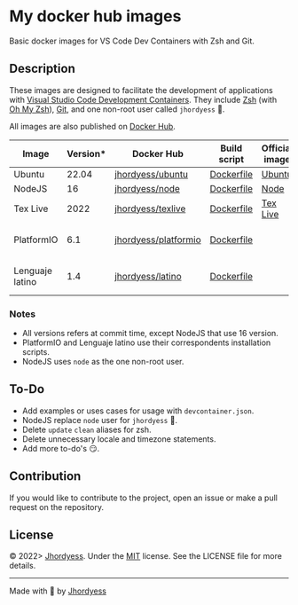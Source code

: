 # My docker hub images

Basic docker images for VS Code Dev Containers with Zsh and Git.

## Description

These images are designed to facilitate the development of applications with [Visual Studio Code Development Containers](https://code.visualstudio.com/docs/devcontainers/containers). They include [Zsh](https://www.zsh.org/) (with [Oh My Zsh](https://ohmyz.sh/)), [Git](https://git-scm.com/), and one non-root user called `jhordyess` 🤔.

All images are also published on [Docker Hub](https://hub.docker.com/).

Image | Version* | Docker Hub | Build script | Official image | Comments
-|-|-|-|-|-
 Ubuntu | 22.04 | [jhordyess/ubuntu](https://hub.docker.com/r/jhordyess/ubuntu) | [Dockerfile](./ubuntu/Dockerfile) | [Ubuntu](https://hub.docker.com/_/ubuntu/)
 NodeJS | 16 | [jhordyess/node](https://hub.docker.com/r/jhordyess/node) | [Dockerfile](./node/Dockerfile) | [Node](https://hub.docker.com/_/node)
 Tex Live | 2022 | [jhordyess/texlive](https://hub.docker.com/r/jhordyess/texlive) | [Dockerfile](./texlive/small/2022/Dockerfile) | [Tex Live](https://hub.docker.com/r/texlive/texlive) | Using the small tag
 PlatformIO | 6.1 | [jhordyess/platformio](https://hub.docker.com/r/jhordyess/platformio) | [Dockerfile](./platformio/6.1/Dockerfile) | | Using [Python image](https://hub.docker.com/_/python)
 Lenguaje latino | 1.4 | [jhordyess/latino](https://hub.docker.com/r/jhordyess/latino) | [Dockerfile](./latino/1.4/Dockerfile) | | Using [Ubuntu image](https://hub.docker.com/_/ubuntu/)

### Notes

- All versions refers at commit time, except NodeJS that use 16 version.
- PlatformIO and Lenguaje latino use their correspondents installation scripts.
- NodeJS uses `node` as the one non-root user.

## To-Do

- Add examples or uses cases for usage with `devcontainer.json`.
- NodeJS replace `node` user for `jhordyess` 🤔.
- Delete `update` `clean` aliases for zsh.
- Delete unnecessary locale and timezone statements.
- Add more to-do's 😏.

## Contribution

If you would like to contribute to the project, open an issue or make a pull request on the repository.

## License

© 2022> [Jhordyess](https://github.com/jhordyess). Under the [MIT](https://choosealicense.com/licenses/mit/) license. See the LICENSE file for more details.

---

Made with 💪 by [Jhordyess](https://www.jhordyess.com/)
